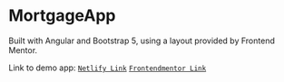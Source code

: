 # MortgageApp

Built with Angular and Bootstrap 5, using a layout provided by Frontend Mentor.

Link to demo app:
[`Netlify Link`](https://mortgageapp.netlify.app/)
[`Frontendmentor Link`](https://www.frontendmentor.io/solutions/mortgage-calculator-app---built-with-angular-and-bootstrap-5-NBrBI_AEQ9)

